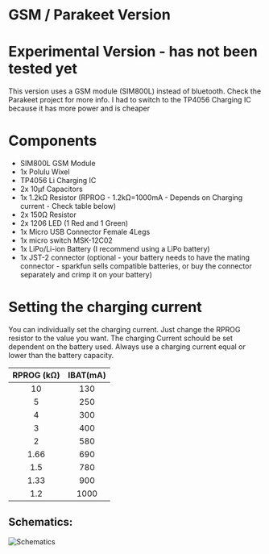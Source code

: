 # GSM / Parakeet Version

# Experimental Version - has not been tested yet

This version uses a GSM module (SIM800L) instead of bluetooth. Check the Parakeet project for more info.
I had to switch to the TP4056 Charging IC because it has more power and is cheaper

# Components

- SIM800L GSM Module
- 1x Polulu Wixel
- TP4056 Li Charging IC
- 2x 10μf Capacitors
- 1x 1.2kΩ Resistor (RPROG - 1.2kΩ=1000mA - Depends on Charging current - Check table below)
- 2x 150Ω Resistor
- 2x 1206 LED (1 Red and 1 Green)
- 1x Micro USB Connector Female 4Legs
- 1x micro switch MSK-12C02
- 1x LiPo/Li-ion Battery (I recommend using a LiPo battery)
- 1x JST-2 connector (optional - your battery needs to have the mating connector - sparkfun sells compatible batteries, or buy the connector separately and crimp it on your battery)

# Setting the charging current

You can individually set the charging current. Just change the RPROG resistor to the value you want.
The charging Current schould be set dependent on the battery used. Always use a charging current equal or lower than the battery capacity.

|RPROG (kΩ)|IBAT(mA)| 
|:--------:|:------:|
|10        |130     |
|5         |250     |
|4         |300     |
|3         |400     |
|2         |580     |
|1.66      |690     |
|1.5       |780     |
|1.33      |900     |
|1.2       |1000    |


## Schematics:

![Schematics](https://github.com/mzst123/Xdrip-Lipo-Board/blob/master/Images/Schematics.png)